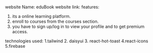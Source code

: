 website Name: eduBook
website link:
features:
1. its a online learning platform.
2. enroll to courses from the courses section.
3. you have to sign up/log in to view your profile and to get premium access.

technologies used:
1.tailwind
2. daisyui
3. react-hot-toast
4.react-icons
5.firebase
